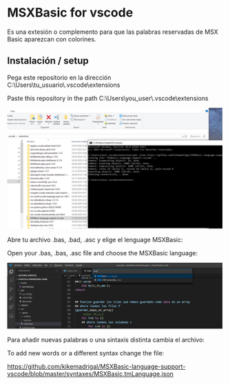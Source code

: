 # MSXBasic for vscode

Es una extesión o complemento para que las palabras reservadas de MSX Basic aparezcan con colorines.

## Instalación / setup

Pega este repositorio en la dirección C:\Users\tu_usuario\\.vscode\extensions

Paste this repository in the path 
C:\Users\you_user\\.vscode\extensions

<img src="images/MSXBasic1.png" width=500px>

Abre tu archivo .bas, .bad, .asc y elige el lenguage MSXBasic:

Open your .bas, .bas, .asc file and choose the MSXBasic language:

<img src="images/MSXBasic2.png" width=500px>

Para añadir nuevas palabras o una sintaxis distinta cambia el archivo:

To add new words or a different syntax change the file:

https://github.com/kikemadrigal/MSXBasic-language-support-vscode/blob/master/syntaxes/MSXBasic.tmLanguage.json
